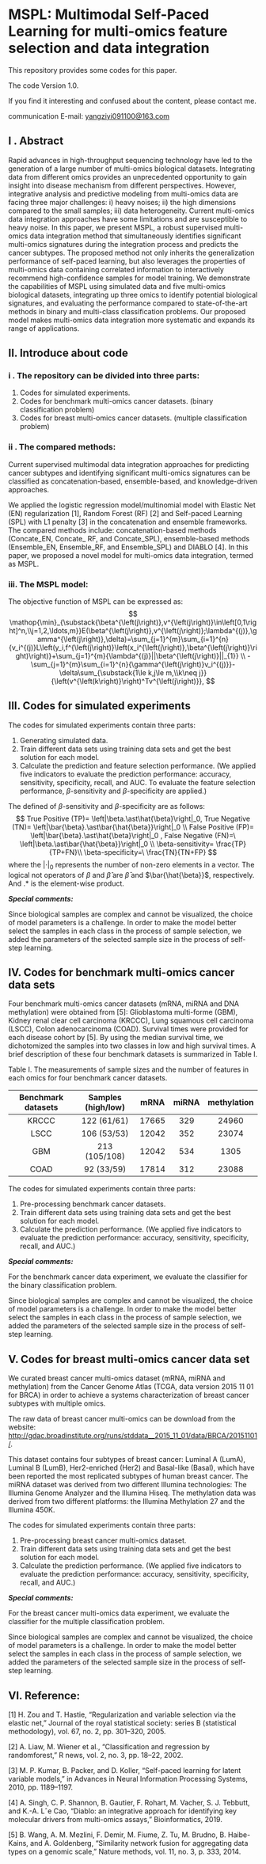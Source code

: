 # MSPL: Multimodal Self-Paced Learning for multi-omics feature selection and data integration

This repository provides some codes for this paper. 

The code Version 1.0.

If you find it interesting and confused about the content, please contact me.

communication E-mail: yangziyi091100@163.com

## I . Abstract

Rapid advances in high-throughput sequencing technology have led to the generation of a large number of
multi-omics biological datasets. Integrating data from different omics provides an unprecedented opportunity to gain insight into disease mechanism from different perspectives. However, integrative analysis and predictive modeling from multi-omics data are facing three major challenges: i) heavy noises; ii) the high dimensions compared to the small samples; iii) data heterogeneity. Current multi-omics data integration approaches have some limitations and are susceptible to heavy noise. In this paper, we present MSPL, a robust supervised multi-omics data integration method that simultaneously identifies significant multi-omics signatures during the integration process and predicts the cancer subtypes. The proposed method not only inherits the generalization performance of self-paced learning, but also
leverages the properties of multi-omics data containing correlated information to interactively recommend high-confidence samples for model training. We demonstrate the capabilities of MSPL using simulated data and five multi-omics biological datasets, integrating up three omics to identify potential biological signatures, and evaluating the performance compared to state-of-the-art methods in binary and multi-class classification problems. Our proposed model makes multi-omics data integration more systematic and expands its range of applications.

## II. Introduce about code

### i . The repository can be divided into three parts: 

1. Codes for simulated experiments.
2. Codes for benchmark multi-omics cancer datasets. (binary classification problem)
3. Codes for breast multi-omics cancer datasets. (multiple classification problem)

### ii . The compared methods:

Current supervised multimodal data integration approaches for predicting cancer subtypes and identifying significant multi-omics signatures can be classified as concatenation-based, ensemble-based, and knowledge-driven approaches.

We applied the logistic regression model/multinomial model with Elastic Net (EN) regularization [1], Random Forest (RF) [2] and Self-paced Learning (SPL) with L1 penalty [3] in the concatenation and ensemble frameworks. The compared methods include: concatenation-based methods (Concate\_EN, Concate\_ RF, and Concate\_SPL), ensemble-based methods (Ensemble\_EN, Ensemble\_RF, and Ensemble\_SPL) and DIABLO [4]. In this paper, we proposed a novel model for multi-omics data integration, termed as MSPL. 

### iii. The MSPL model:

The objective function of MSPL can be expressed as:
$$
\mathop{\min}_{\substack{\beta^{\left(j\right)},v^{\left(j\right)}\in\left[0,1\right]^n,\\j=1,2,\ldots,m}}E(\beta^{\left(j\right)},v^{\left(j\right)};\lambda^{(j)},\gamma^{\left(j\right)},\delta)=\sum_{j=1}^{m}\sum_{i=1}^{n}{v_i^{(j)}L\left(y_i,f^{\left(j\right)}\left(x_i^{\left(j\right)},\beta^{\left(j\right)}\right)\right)}+\sum_{j=1}^{m}{\lambda^{(j)}||\beta^{\left(j\right)}||_{1}} \\
-\sum_{j=1}^{m}\sum_{i=1}^{n}{\gamma^{\left(j\right)}v_i^{(j)}}-\delta\sum_{\substack{1\le k,j\le m,\\k\neq j}}{\left(v^{\left(k\right)}\right)^Tv^{\left(j\right)}},
$$

## III. Codes for simulated experiments

The codes for simulated experiments contain three parts:

1. Generating simulated data.
2. Train different data sets using training data sets and get the best solution for each model.
3. Calculate the prediction and feature selection performance. (We applied five indicators to evaluate the prediction performance: accuracy, sensitivity, specificity, recall, and AUC. To evaluate the feature selection performance, $\beta$-sensitivity and $\beta$-specificity are applied.)

The defined of $\beta$-sensitivity and $\beta$-specificity are as follows:
$$
True Positive (TP)= \left|\beta.\ast\hat{\beta}\right|_0,   True Negative (TN)= \left|\bar{\beta}.\ast\bar{\hat{\beta}}\right|_0 \\
False Positive (FP)= \left|\bar{\beta}.\ast\hat{\beta}\right|_0 ,   False Negative (FN)=\ \left|\beta.\ast\bar{\hat{\beta}}\right|_0 \\
\beta-sensitivity= \frac{TP}{TP+FN}\\
\beta-specificity=\ \frac{TN}{TN+FP}
$$
where the $|\cdot|_0$ represents the number of non-zero elements in a vector. The logical not operators of  $\beta$ and $\hat{\beta}$ are $\bar{\beta}$ and $\bar{\hat{\beta}}$, respectively. And $.\ast$ is the element-wise product.

***Special comments:***

Since biological samples are complex and cannot be visualized, the choice of model parameters is a challenge. In order to make the model better select the samples in each class in the process of sample selection, we added the parameters of the selected sample size in the process of self-step learning.

## IV. Codes for benchmark multi-omics cancer data sets

Four benchmark multi-omics cancer datasets (mRNA, miRNA and DNA methylation) were obtained from [5]: Glioblastoma multi-forme (GBM), Kidney renal clear cell carcinoma (KRCCC), Lung squamous cell carcinoma (LSCC), Colon adenocarcinoma (COAD). Survival times were provided for each disease cohort by [5]. By using the median survival time, we dichotomized the samples into two classes in low and high survival times. A brief description of these four benchmark datasets is summarized in Table I.

Table I. The measurements of sample sizes and the number of features in each omics for four benchmark cancer datasets.

| Benchmark datasets | Samples (high/low) | mRNA  | miRNA | methylation |
| :----------------: | :----------------: | :---: | :---: | :---------: |
|       KRCCC        |    122 (61/61)     | 17665 |  329  |    24960    |
|        LSCC        |    106 (53/53)     | 12042 |  352  |    23074    |
|        GBM         |   213 (105/108)    | 12042 |  534  |    1305     |
|        COAD        |     92 (33/59)     | 17814 |  312  |    23088    |



The codes for simulated experiments contain three parts:

1. Pre-processing benchmark cancer datasets.
2. Train different data sets using training data sets and get the best solution for each model.
3. Calculate the prediction performance. (We applied five indicators to evaluate the prediction performance: accuracy, sensitivity, specificity, recall, and AUC.)

***Special comments:***

For the benchmark cancer data experiment, we evaluate the classifier for the binary classification problem.

Since biological samples are complex and cannot be visualized, the choice of model parameters is a challenge. In order to make the model better select the samples in each class in the process of sample selection, we added the parameters of the selected sample size in the process of self-step learning.

## V. Codes for breast multi-omics cancer data set

We curated breast cancer multi-omics dataset (mRNA, miRNA and methylation) from the Cancer Genome Atlas (TCGA, data version 2015 11 01 for BRCA) in order to achieve a systems characterization of breast cancer subtypes with multiple omics. 

The raw data of breast cancer multi-omics can be download from the website: http://gdac.broadinstitute.org/runs/stddata__2015_11_01/data/BRCA/20151101/.

This dataset contains four subtypes of breast cancer: Luminal A (LumA), Luminal B (LumB), Her2-enriched (Her2) and Basal-like (Basal), which have been reported the most replicated subtypes of human breast cancer. The miRNA dataset was derived from two different Illumina technologies: The Illumina Genome Analyzer and the Illumina Hiseq. The methylation data was derived from two different platforms: the Illumina Methylation 27 and the Illumina 450K.

The codes for simulated experiments contain three parts:

1. Pre-processing breast cancer multi-omics dataset.
2. Train different data sets using training data sets and get the best solution for each model.
3. Calculate the prediction performance. (We applied five indicators to evaluate the prediction performance: accuracy, sensitivity, specificity, recall, and AUC.)

***Special comments:***

For the breast cancer multi-omics data experiment, we evaluate the classifier for the multiple classification problem.

Since biological samples are complex and cannot be visualized, the choice of model parameters is a challenge. In order to make the model better select the samples in each class in the process of sample selection, we added the parameters of the selected sample size in the process of self-step learning.



## VI. Reference:

[1] H. Zou and T. Hastie, “Regularization and variable selection via the elastic net,” Journal of the royal statistical society:  series B (statistical methodology), vol. 67, no. 2, pp. 301–320, 2005.

[2] A. Liaw, M. Wiener et al., “Classification and regression by randomforest,” R news, vol. 2, no. 3, pp. 18–22, 2002.

[3] M. P. Kumar, B. Packer, and D. Koller, “Self-paced learning for latent variable models,” in Advances in Neural Information Processing Systems, 2010, pp. 1189–1197.

[4] A. Singh, C. P. Shannon, B. Gautier, F. Rohart, M. Vacher, S. J. Tebbutt, and K.-A. Lˆe Cao, “Diablo: an integrative approach for identifying key molecular drivers from multi-omics assays,” Bioinformatics, 2019.

[5] B. Wang, A. M. Mezlini, F. Demir, M. Fiume, Z. Tu, M. Brudno, B. Haibe-Kains, and A. Goldenberg, “Similarity network fusion for aggregating data types on a genomic scale,” Nature methods, vol. 11, no. 3, p. 333, 2014.









